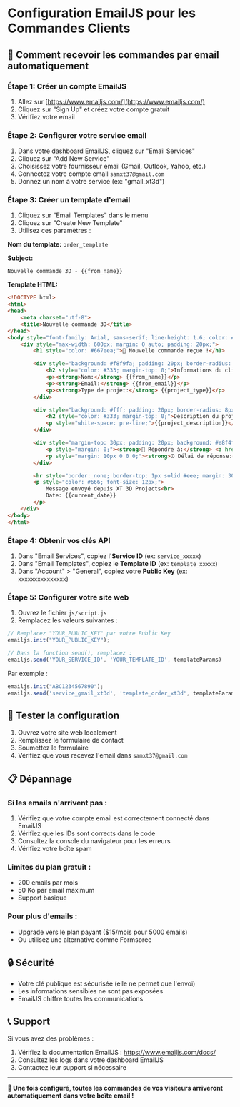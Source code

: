 # Configuration EmailJS pour les Commandes Clients

## 📧 Comment recevoir les commandes par email automatiquement

### Étape 1: Créer un compte EmailJS

1. Allez sur [https://www.emailjs.com/](https://www.emailjs.com/)
2. Cliquez sur "Sign Up" et créez votre compte gratuit
3. Vérifiez votre email

### Étape 2: Configurer votre service email

1. Dans votre dashboard EmailJS, cliquez sur "Email Services"
2. Cliquez sur "Add New Service"
3. Choisissez votre fournisseur email (Gmail, Outlook, Yahoo, etc.)
4. Connectez votre compte email `samxt37@gmail.com`
5. Donnez un nom à votre service (ex: "gmail_xt3d")

### Étape 3: Créer un template d'email

1. Cliquez sur "Email Templates" dans le menu
2. Cliquez sur "Create New Template"
3. Utilisez ces paramètres :

**Nom du template:** `order_template`

**Subject:**
```
Nouvelle commande 3D - {{from_name}}
```

**Template HTML:**
```html
<!DOCTYPE html>
<html>
<head>
    <meta charset="utf-8">
    <title>Nouvelle commande 3D</title>
</head>
<body style="font-family: Arial, sans-serif; line-height: 1.6; color: #333;">
    <div style="max-width: 600px; margin: 0 auto; padding: 20px;">
        <h1 style="color: #667eea;">🔔 Nouvelle commande reçue !</h1>

        <div style="background: #f8f9fa; padding: 20px; border-radius: 8px; margin: 20px 0;">
            <h2 style="color: #333; margin-top: 0;">Informations du client</h2>
            <p><strong>Nom:</strong> {{from_name}}</p>
            <p><strong>Email:</strong> {{from_email}}</p>
            <p><strong>Type de projet:</strong> {{project_type}}</p>
        </div>

        <div style="background: #fff; padding: 20px; border-radius: 8px; border-left: 4px solid #667eea;">
            <h2 style="color: #333; margin-top: 0;">Description du projet</h2>
            <p style="white-space: pre-line;">{{project_description}}</p>
        </div>

        <div style="margin-top: 30px; padding: 20px; background: #e8f4fd; border-radius: 8px;">
            <p style="margin: 0;"><strong>📧 Répondre à:</strong> <a href="mailto:{{from_email}}">{{from_email}}</a></p>
            <p style="margin: 10px 0 0 0;"><strong>⏰ Délai de réponse:</strong> 24 heures maximum</p>
        </div>

        <hr style="border: none; border-top: 1px solid #eee; margin: 30px 0;">
        <p style="color: #666; font-size: 12px;">
            Message envoyé depuis XT 3D Projects<br>
            Date: {{current_date}}
        </p>
    </div>
</body>
</html>
```

### Étape 4: Obtenir vos clés API

1. Dans "Email Services", copiez l'**Service ID** (ex: `service_xxxxx`)
2. Dans "Email Templates", copiez le **Template ID** (ex: `template_xxxxx`)
3. Dans "Account" > "General", copiez votre **Public Key** (ex: `xxxxxxxxxxxxxxx`)

### Étape 5: Configurer votre site web

1. Ouvrez le fichier `js/script.js`
2. Remplacez les valeurs suivantes :

```javascript
// Remplacez "YOUR_PUBLIC_KEY" par votre Public Key
emailjs.init("YOUR_PUBLIC_KEY");

// Dans la fonction send(), remplacez :
emailjs.send('YOUR_SERVICE_ID', 'YOUR_TEMPLATE_ID', templateParams)
```

Par exemple :
```javascript
emailjs.init("ABC1234567890");
emailjs.send('service_gmail_xt3d', 'template_order_xt3d', templateParams)
```

## 🧪 Tester la configuration

1. Ouvrez votre site web localement
2. Remplissez le formulaire de contact
3. Soumettez le formulaire
4. Vérifiez que vous recevez l'email dans `samxt37@gmail.com`

## 📋 Dépannage

### Si les emails n'arrivent pas :
1. Vérifiez que votre compte email est correctement connecté dans EmailJS
2. Vérifiez que les IDs sont corrects dans le code
3. Consultez la console du navigateur pour les erreurs
4. Vérifiez votre boîte spam

### Limites du plan gratuit :
- 200 emails par mois
- 50 Ko par email maximum
- Support basique

### Pour plus d'emails :
- Upgrade vers le plan payant ($15/mois pour 5000 emails)
- Ou utilisez une alternative comme Formspree

## 🔒 Sécurité

- Votre clé publique est sécurisée (elle ne permet que l'envoi)
- Les informations sensibles ne sont pas exposées
- EmailJS chiffre toutes les communications

## 📞 Support

Si vous avez des problèmes :
1. Vérifiez la documentation EmailJS : https://www.emailjs.com/docs/
2. Consultez les logs dans votre dashboard EmailJS
3. Contactez leur support si nécessaire

---

**🎉 Une fois configuré, toutes les commandes de vos visiteurs arriveront automatiquement dans votre boîte email !**